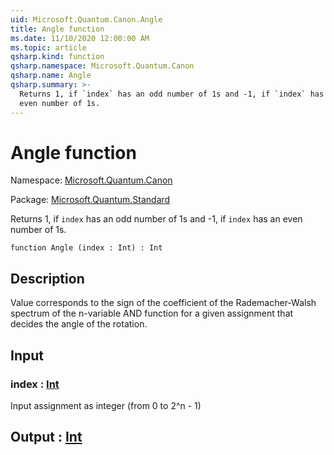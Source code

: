 ```yaml
---
uid: Microsoft.Quantum.Canon.Angle
title: Angle function
ms.date: 11/10/2020 12:00:00 AM
ms.topic: article
qsharp.kind: function
qsharp.namespace: Microsoft.Quantum.Canon
qsharp.name: Angle
qsharp.summary: >-
  Returns 1, if `index` has an odd number of 1s and -1, if `index` has an
  even number of 1s.
---
```


# Angle function

Namespace: [Microsoft.Quantum.Canon](xref:Microsoft.Quantum.Canon)

Package: [Microsoft.Quantum.Standard](https://nuget.org/packages/Microsoft.Quantum.Standard)


Returns 1, if `index` has an odd number of 1s and -1, if `index` has aneven number of 1s.

```qsharp
function Angle (index : Int) : Int
```


## Description

Value corresponds to the sign of the coefficient of the Rademacher-Walshspectrum of the n-variable AND function for a given assignment thatdecides the angle of the rotation.

## Input

### index : [Int](xref:microsoft.quantum.lang-ref.int)

Input assignment as integer (from 0 to 2^n - 1)



## Output : [Int](xref:microsoft.quantum.lang-ref.int)

